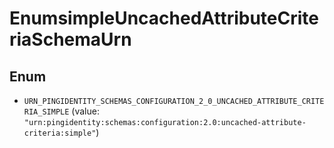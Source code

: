 

# EnumsimpleUncachedAttributeCriteriaSchemaUrn

## Enum


* `URN_PINGIDENTITY_SCHEMAS_CONFIGURATION_2_0_UNCACHED_ATTRIBUTE_CRITERIA_SIMPLE` (value: `"urn:pingidentity:schemas:configuration:2.0:uncached-attribute-criteria:simple"`)



